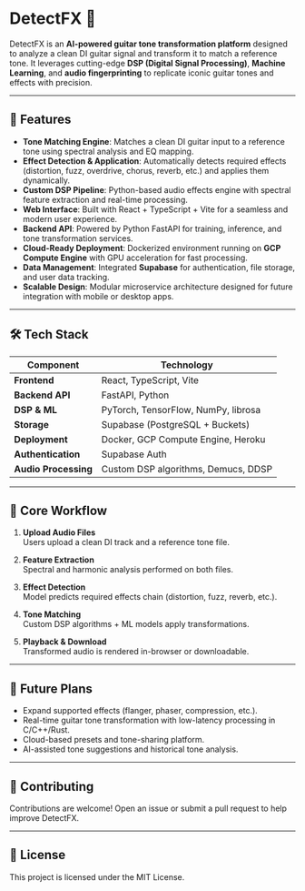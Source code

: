 
# DetectFX 🎸

DetectFX is an **AI-powered guitar tone transformation platform** designed to analyze a clean DI guitar signal and transform it to match a reference tone. It leverages cutting-edge **DSP (Digital Signal Processing)**, **Machine Learning**, and **audio fingerprinting** to replicate iconic guitar tones and effects with precision.

---

## 🚀 Features

- **Tone Matching Engine**: Matches a clean DI guitar input to a reference tone using spectral analysis and EQ mapping.
- **Effect Detection & Application**: Automatically detects required effects (distortion, fuzz, overdrive, chorus, reverb, etc.) and applies them dynamically.
- **Custom DSP Pipeline**: Python-based audio effects engine with spectral feature extraction and real-time processing.
- **Web Interface**: Built with React + TypeScript + Vite for a seamless and modern user experience.
- **Backend API**: Powered by Python FastAPI for training, inference, and tone transformation services.
- **Cloud-Ready Deployment**: Dockerized environment running on **GCP Compute Engine** with GPU acceleration for fast processing.
- **Data Management**: Integrated **Supabase** for authentication, file storage, and user data tracking.
- **Scalable Design**: Modular microservice architecture designed for future integration with mobile or desktop apps.

---

## 🛠️ Tech Stack

| Component             | Technology                                |
|-----------------------|-------------------------------------------|
| **Frontend**          | React, TypeScript, Vite                   |
| **Backend API**       | FastAPI, Python                           |
| **DSP & ML**          | PyTorch, TensorFlow, NumPy, librosa       |
| **Storage**           | Supabase (PostgreSQL + Buckets)           |
| **Deployment**        | Docker, GCP Compute Engine, Heroku        |
| **Authentication**    | Supabase Auth                             |
| **Audio Processing**  | Custom DSP algorithms, Demucs, DDSP       |

---


## 🔬 Core Workflow

1. **Upload Audio Files**  
   Users upload a clean DI track and a reference tone file.

2. **Feature Extraction**  
   Spectral and harmonic analysis performed on both files.

3. **Effect Detection**  
   Model predicts required effects chain (distortion, fuzz, reverb, etc.).

4. **Tone Matching**  
   Custom DSP algorithms + ML models apply transformations.

5. **Playback & Download**  
   Transformed audio is rendered in-browser or downloadable.

---

## 🎯 Future Plans

- Expand supported effects (flanger, phaser, compression, etc.).
- Real-time guitar tone transformation with low-latency processing in C/C++/Rust.
- Cloud-based presets and tone-sharing platform.
- AI-assisted tone suggestions and historical tone analysis.

---

## 🤝 Contributing

Contributions are welcome! Open an issue or submit a pull request to help improve DetectFX.

---

## 📜 License

This project is licensed under the MIT License.
